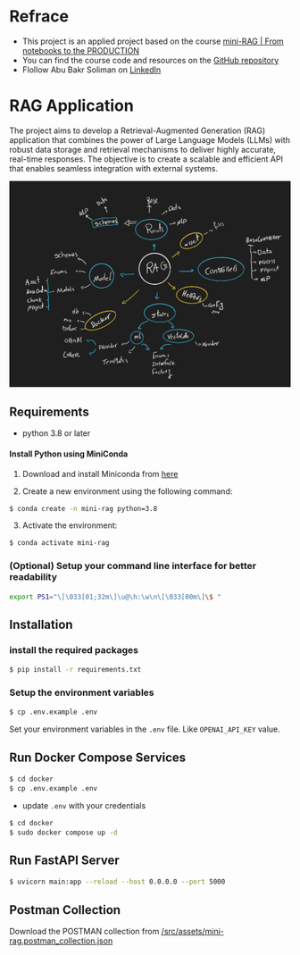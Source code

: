# Refrace
- This project is an applied project based on the course [mini-RAG | From notebooks to the PRODUCTION](https://www.youtube.com/playlist?list=PLvLvlVqNQGHCUR2p0b8a0QpVjDUg50wQj)
- You can find the course code and resources on the [GitHub repository](https://github.com/bakrianoo/mini-rag/tree/tut-009)
- Flollow Abu Bakr Soliman on [LinkedIn](https://www.linkedin.com/in/bakrianoo)


# RAG Application
The project aims to develop a Retrieval-Augmented Generation (RAG) application that combines the power of Large Language Models (LLMs) with robust data storage and retrieval mechanisms to deliver highly accurate, real-time responses. The objective is to create a scalable and efficient API that enables seamless integration with external systems.

![Application Diagram](./src/assets/Machine%20Learning.png)

## Requirements
- python 3.8 or later

#### Install Python using MiniConda

1) Download and install Miniconda from [here](https://docs.anaconda.com/free/miniconda/#quick-command-line-install)

2) Create a new environment using the following command:
```bash
$ conda create -n mini-rag python=3.8
```
3) Activate the environment:
```bash
$ conda activate mini-rag
```

### (Optional) Setup your command line interface for better readability
```bash
export PS1="\[\033[01;32m\]\u@\h:\w\n\[\033[00m\]\$ "
```

## Installation

### install the required packages

```bash
$ pip install -r requirements.txt
```

### Setup the environment variables
```bash
$ cp .env.example .env
```
Set your environment variables in the `.env` file. Like `OPENAI_API_KEY` value.

## Run Docker Compose Services

```bash
$ cd docker
$ cp .env.example .env
```

- update `.env` with your credentials

```bash
$ cd docker
$ sudo docker compose up -d
```


## Run FastAPI Server
```bash
$ uvicorn main:app --reload --host 0.0.0.0 --port 5000
```

## Postman Collection

Download the POSTMAN collection from [/src/assets/mini-rag.postman_collection.json](/src/assets/mini-rag.postman_collection.json)

